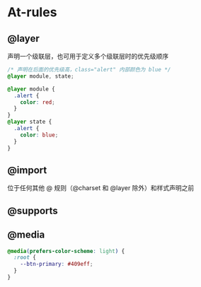 # At-rules

## @layer

声明一个级联层，也可用于定义多个级联层时的优先级顺序

```css
/* 声明在后面的优先级高，class="alert" 内部颜色为 blue */
@layer module, state;

@layer module {
  .alert {
    color: red;
  }
}
@layer state {
  .alert {
    color: blue;
  }
}
```

## @import

位于任何其他 @ 规则（@charset 和 @layer 除外）和样式声明之前

## @supports

## @media

```css
@media(prefers-color-scheme: light) {
  :root {
    --btn-primary: #409eff;
  }
}
```
